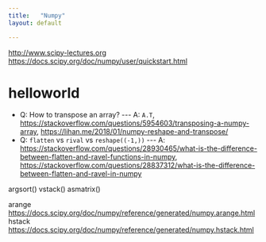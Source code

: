 ```yaml
---
title:   "Numpy"
layout: default

---
```


<http://www.scipy-lectures.org>
<https://docs.scipy.org/doc/numpy/user/quickstart.html>

# helloworld

- Q: How to transpose an array? --- A: `A.T`, <https://stackoverflow.com/questions/5954603/transposing-a-numpy-array>, <https://lihan.me/2018/01/numpy-reshape-and-transpose/>
- Q: `flatten` vs `rival` vs `reshape((-1,))` --- A: <https://stackoverflow.com/questions/28930465/what-is-the-difference-between-flatten-and-ravel-functions-in-numpy>, <https://stackoverflow.com/questions/28837312/what-is-the-difference-between-flatten-and-ravel-in-numpy>

argsort()
vstack()
asmatrix()


arange <https://docs.scipy.org/doc/numpy/reference/generated/numpy.arange.html>
hstack <https://docs.scipy.org/doc/numpy/reference/generated/numpy.hstack.html>
